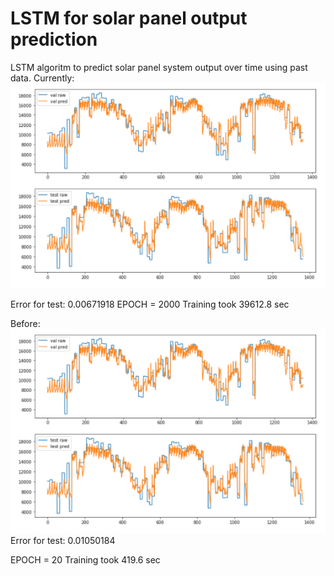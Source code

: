 # LSTM for solar panel output prediction
LSTM algoritm to predict solar panel system output over time using past data.
Currently:
![My image](https://github.com/nailtosun/LSTM-for-Solar-Panel-Output-Prediction/blob/master/img/readme2.PNG)


Error for test: 0.00671918
EPOCH = 2000
Training took 39612.8 sec

Before:
![My image](https://github.com/nailtosun/LSTM-for-Solar-Panel-Output-Prediction/blob/master/img/readme2.PNG)
Error for test: 0.01050184


EPOCH = 20
Training took 419.6 sec
